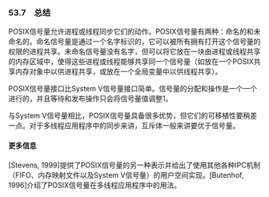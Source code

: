### 53.7　总结

POSIX信号量允许进程或线程同步它们的动作。POSIX信号量有两种：命名的和未命名的。命名信号量是通过一个名字标识的，它可以被所有拥有打开这个信号量的权限的进程共享。未命名信号量没有名字，但可以将它放在一块由进程或线程共享的内存区域中，使得这些进程或线程能够共享同一个信号量（如放在一个POSIX共享内存对象中以供进程共享，或放在一个全局变量中以供线程共享）。

POSIX信号量接口比System V信号量接口简单。信号量的分配和操作是一个一个进行的，并且等待和发布操作只会将信号量值调整1。

与System V信号量相比，POSIX信号量具备很多优势，但它们的可移植性要稍差一点。对于多线程应用程序中的同步来讲，互斥体一般来讲要优于信号量。

#### 更多信息

[Stevens, 1999]提供了POSIX信号量的另一种表示并给出了使用其他各种IPC机制（FIFO、内存映射文件以及System V信号量）的用户空间实现。[Butenhof, 1996]介绍了POSIX信号量在多线程应用程序中的用法。

